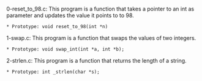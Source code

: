 0-reset_to_98.c: This program is a function that takes a pointer to an int as parameter and updates the value it points to to 98.

	* Prototype: void reset_to_98(int *n)

1-swap.c: This program is a function that swaps the values of two integers.

	* Prototype: void swap_int(int *a, int *b);

2-strlen.c: This program is a function that returns the length of a string.

	* Prototype: int _strlen(char *s);

